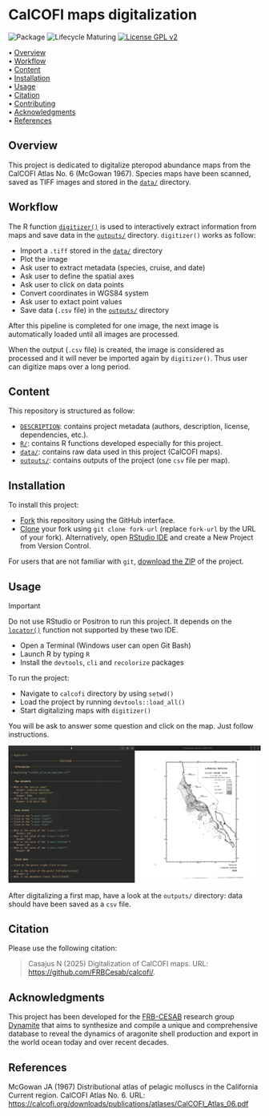 # CalCOFI maps digitalization

![Package](https://img.shields.io/static/v1?message=Package&logo=r&labelColor=5c5c5c&color=yellowgreen&logoColor=white&label=%20)
![Lifecycle Maturing](https://img.shields.io/badge/Lifecycle-Maturing-007EC6)
[![License GPL v2](https://img.shields.io/badge/License-GPL_v2-blue.svg)](https://www.gnu.org/licenses/old-licenses/gpl-2.0.en.html)


<p align="left">
• <a href="#overview">Overview</a><br>
• <a href="#workflow">Workflow</a><br> 
• <a href="#content">Content</a><br>
• <a href="#installation">Installation</a><br>
• <a href="#usage">Usage</a><br>
• <a href="#citation">Citation</a><br>
• <a href="#contributing">Contributing</a><br>
• <a href="#acknowledgments">Acknowledgments</a><br>
• <a href="#references">References</a>
</p>



## Overview

This project is dedicated to digitalize pteropod abundance maps from the CalCOFI Atlas No. 6 (McGowan 1967).
Species maps have been scanned, saved as TIFF images and stored in the [`data/`](https://github.com/FRBCesab/calcofi/tree/main/data) directory.



## Workflow

The R function [`digitizer()`](https://github.com/FRBCesab/calcofi/blob/main/R/digitizer.R) is used to interactively extract information from maps and save data in the [`outputs/`](https://github.com/FRBCesab/calcofi/tree/main/outputs) directory. `digitizer()` works as follow:

- Import a `.tiff` stored in the [`data/`](https://github.com/FRBCesab/calcofi/tree/main/data) directory
- Plot the image
- Ask user to extract metadata (species, cruise, and date)
- Ask user to define the spatial axes
- Ask user to click on data points
- Convert coordinates in WGS84 system
- Ask user to extact point values
- Save data (`.csv` file) in the [`outputs/`](https://github.com/FRBCesab/calcofi/tree/main/outputs) directory

After this pipeline is completed for one image, the next image is automatically loaded until all images are processed.

When the output (`.csv` file) is created, the image is considered as processed and it will never be imported again by `digitizer()`. Thus user can digitize maps over a long period.



## Content

This repository is structured as follow:

- [`DESCRIPTION`](https://github.com/frbcesab/calcofi/blob/main/DESCRIPTION): contains project metadata (authors, description, license, dependencies, etc.).
- [`R/`](https://github.com/frbcesab/calcofi/blob/main/R): contains R functions developed especially for this project.
- [`data/`](https://github.com/frbcesab/calcofi/blob/main/data): contains raw data used in this project (CalCOFI maps).
- [`outputs/`](https://github.com/frbcesab/calcofi/blob/main/outputs): contains outputs of the project (one `csv` file per map).



## Installation

To install this project:

- [Fork](https://docs.github.com/en/get-started/quickstart/contributing-to-projects) this repository using the GitHub interface.
- [Clone](https://docs.github.com/en/repositories/creating-and-managing-repositories/cloning-a-repository) your fork using `git clone fork-url` (replace `fork-url` by the URL of your fork). Alternatively, open [RStudio IDE](https://posit.co/products/open-source/rstudio/) and create a New Project from Version Control.

For users that are not familiar with `git`, [download the ZIP](https://github.com/FRBCesab/calcofi/archive/refs/heads/main.zip) of the project.



## Usage

> [!IMPORTANT]
> Do not use RStudio or Positron to run this project. It depends on the [`locator()`](https://rdrr.io/r/graphics/locator.html) function not supported by these two IDE.

- Open a Terminal (Windows user can open Git Bash)
- Launch R by typing `R`
- Install the `devtools`, `cli` and `recolorize` packages

To run the project:

- Navigate to `calcofi` directory by using `setwd()`
- Load the project by running `devtools::load_all()`
- Start digitalizing maps with `digitizer()`

You will be ask to answer some question and click on the map. Just follow instructions.

![screenshot](readme/screenshot.png)

After digitalizing a first map, have a look at the `outputs/` directory: data should have been saved as a `csv` file.

## Citation

Please use the following citation:

> Casajus N (2025) Digitalization of CalCOFI maps. URL: <https://github.com/FRBCesab/calcofi/>.


## Acknowledgments

This project has been developed for the [FRB-CESAB](https://www.fondationbiodiversite.fr/en/about-the-foundation/le-cesab/) research group [Dynamite](https://www.fondationbiodiversite.fr/en/the-frb-in-action/programs-and-projects/le-cesab/dynamite/) that aims to synthesize and compile a unique and comprehensive database to reveal the dynamics of aragonite shell production and export in the world ocean today and over recent decades.


## References

McGowan JA (1967) Distributional atlas of pelagic molluscs in the California Current region. CalCOFI Atlas No. 6. URL: <https://calcofi.org/downloads/publications/atlases/CalCOFI_Atlas_06.pdf>

